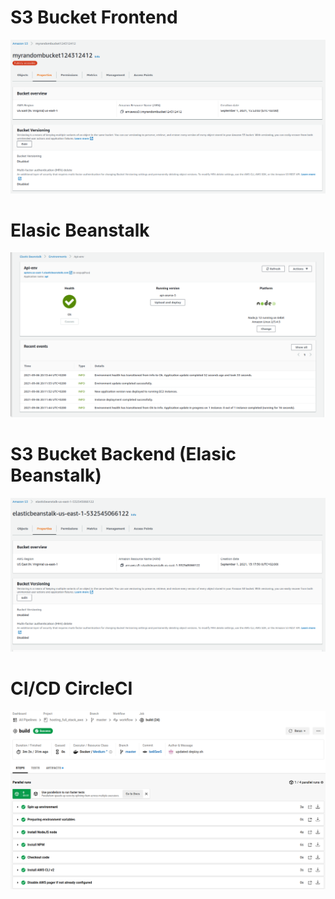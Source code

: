 # S3 Bucket Frontend
![alt text](docu/frontendbucket.png)

# Elasic Beanstalk
![alt text](docu/elastic_beanstalk2.png)

# S3 Bucket Backend (Elasic Beanstalk)
![alt text](docu/backend_bucket.png)

# CI/CD CircleCI
![alt text](docu/circleci.png)